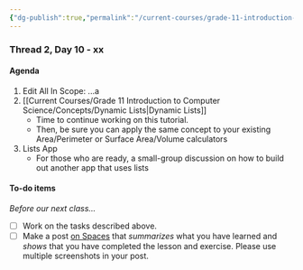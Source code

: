 ```yaml
---
{"dg-publish":true,"permalink":"/current-courses/grade-11-introduction-to-computer-science/section-2/thread-2/day-10/","dgHomeLink":false}
---
```


### Thread 2, Day 10 - xx

#### Agenda

1. Edit All In Scope: ...a
2. [[Current Courses/Grade 11 Introduction to Computer Science/Concepts/Dynamic Lists|Dynamic Lists]]
	- Time to continue working on this tutorial.
	- Then, be sure you can apply the same concept to your existing Area/Perimeter or Surface Area/Volume calculators
3. Lists App
	- For those who are ready, a small-group discussion on how to build out another app that uses lists
	  
#### To-do items
*Before our next class...*
- [ ] Work on the tasks described above.
- [ ] Make a post [on Spaces](https://ca.spacesedu.com/) that *summarizes* what you have learned and *shows* that you have completed the lesson and exercise. Please use multiple screenshots in your post.